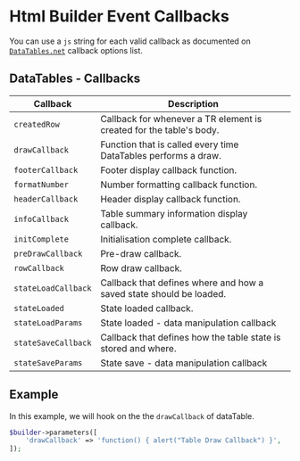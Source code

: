 # Html Builder Event Callbacks

You can use a `js` string for each valid callback as documented on [`DataTables.net`](https://DataTables.net/reference/option/) callback options list.

## DataTables - Callbacks
| Callback | Description |
| --- | --- |
|`createdRow` | Callback for whenever a TR element is created for the table's body. |
|`drawCallback` | Function that is called every time DataTables performs a draw. |
|`footerCallback` | Footer display callback function. |
|`formatNumber` | Number formatting callback function. |
|`headerCallback` | Header display callback function. |
|`infoCallback` | Table summary information display callback. |
|`initComplete` | Initialisation complete callback. |
|`preDrawCallback` | Pre-draw callback. |
|`rowCallback` | Row draw callback. |
|`stateLoadCallback` | Callback that defines where and how a saved state should be loaded. |
|`stateLoaded` | State loaded callback. |
|`stateLoadParams` | State loaded - data manipulation callback |
|`stateSaveCallback` | Callback that defines how the table state is stored and where. |
|`stateSaveParams` | State save - data manipulation callback |

## Example
In this example, we will hook on the the `drawCallback` of dataTable.

```php
$builder->parameters([
	'drawCallback' => 'function() { alert("Table Draw Callback") }',
]);
```
